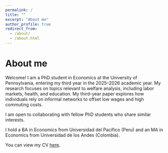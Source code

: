 ```yaml
---
permalink: /
title: ""
excerpt: "About me"
author_profile: true
redirect_from: 
  - /about/
  - /about.html
---
```


About me
======

Welcome! I am a PhD student in Economics at the University of Pennsylvania, entering my third year in the 2025–2026 academic year.
My research focuses on topics relevant to welfare analysis, including labor markets, health, and education. My third-year paper explores how individuals rely on informal networks to offset low wages and high commuting costs.

I am open to collaborating with fellow PhD students who share similar interests.

I hold a BA in Economics from Universidad del Pacífico (Peru) and an MA in Economics from Universidad de los Andes (Colombia).

You can view my CV [here](https://www.dropbox.com/scl/fi/jd0qh0vgu6qtzphi7zgo8/CV.pdf?rlkey=fjv4m57r9zsqy2yo3yajgm8jv&st=lbpo24tv&dl=0).
